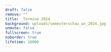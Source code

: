 ```yaml
---
draft: false
remove: ""
title: _Termine 2024
background: uploads/semesterschau_ws_2024.jpg
unmute: false
fullscreen: true
noborder: true
lifetime: 16000
---
```

